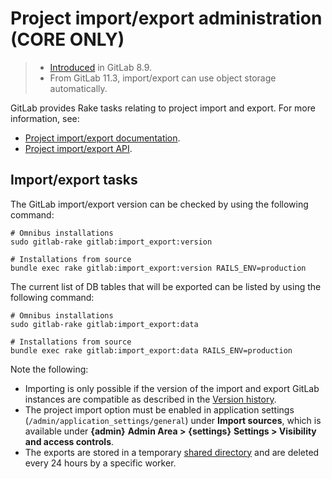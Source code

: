 # Project import/export administration **(CORE ONLY)**

> - [Introduced](https://gitlab.com/gitlab-org/gitlab-foss/-/issues/3050) in GitLab 8.9.
> - From GitLab 11.3, import/export can use object storage automatically.

GitLab provides Rake tasks relating to project import and export. For more information, see:

- [Project import/export documentation](../../user/project/settings/import_export.md).
- [Project import/export API](../../api/project_import_export.md).

## Import/export tasks

The GitLab import/export version can be checked by using the following command:

```shell
# Omnibus installations
sudo gitlab-rake gitlab:import_export:version

# Installations from source
bundle exec rake gitlab:import_export:version RAILS_ENV=production
```

The current list of DB tables that will be exported can be listed by using the following command:

```shell
# Omnibus installations
sudo gitlab-rake gitlab:import_export:data

# Installations from source
bundle exec rake gitlab:import_export:data RAILS_ENV=production
```

Note the following:

- Importing is only possible if the version of the import and export GitLab instances are
  compatible as described in the [Version history](../../user/project/settings/import_export.md#version-history).
- The project import option must be enabled in
  application settings (`/admin/application_settings/general`) under **Import sources**, which is available
  under **{admin}** **Admin Area >** **{settings}** **Settings > Visibility and access controls**.
- The exports are stored in a temporary [shared directory](../../development/shared_files.md)
  and are deleted every 24 hours by a specific worker.
